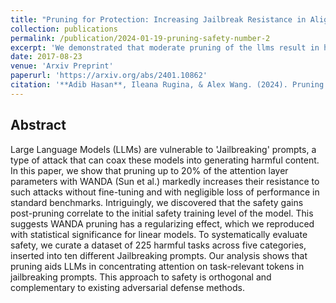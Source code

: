 ```yaml
---
title: "Pruning for Protection: Increasing Jailbreak Resistance in Aligned LLMs Without Fine-Tuning"
collection: publications
permalink: /publication/2024-01-19-pruning-safety-number-2
excerpt: 'We demonstrated that moderate pruning of the llms result in higher resistance against jailbreaking prompts'
date: 2017-08-23
venue: 'Arxiv Preprint'
paperurl: 'https://arxiv.org/abs/2401.10862'
citation: '**Adib Hasan**, Ileana Rugina, & Alex Wang. (2024). Pruning for Protection: Increasing Jailbreak Resistance in Aligned LLMs Without Fine-Tuning.'
---
```

## Abstract
Large Language Models (LLMs) are vulnerable to 'Jailbreaking' prompts, a type of attack that can coax these models into generating harmful content. In this paper, we show that pruning up to 20% of the attention layer parameters with WANDA (Sun et al.) markedly increases their resistance to such attacks without fine-tuning and with negligible loss of performance in standard benchmarks. Intriguingly, we discovered that the safety gains post-pruning correlate to the initial safety training level of the model. This suggests WANDA pruning has a regularizing effect, which we reproduced with statistical significance for linear models. To systematically evaluate safety, we curate a dataset of 225 harmful tasks across five categories, inserted into ten different Jailbreaking prompts. Our analysis shows that pruning aids LLMs in concentrating attention on task-relevant tokens in jailbreaking prompts. This approach to safety is orthogonal and complementary to existing adversarial defense methods.